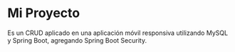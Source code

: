 # Mi Proyecto

Es un CRUD aplicado en una aplicación móvil responsiva utilizando MySQL y Spring Boot, agregando Spring Boot Security.
